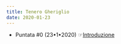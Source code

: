 ```yaml
---
title: Tenero Gheriglio
date: 2020-01-23
---
```

* Puntata #0 (23•1•2020) ☞[Introduzione](https://anchor.fm/miriana-novella7)
